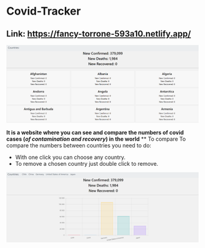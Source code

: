 # Covid-Tracker

## Link: https://fancy-torrone-593a10.netlify.app/

![project image](https://github.com/MatheusCTorres/Covid-Tracker/blob/main/project/img/main.png)


**It is a website where you can see and compare the numbers of covid cases (*of contamination and recovery*) in the world**
** To compare To compare the numbers between countries you need to do:
- With one click you can choose any country.
- To remove a chosen country just double click to remove.

![project image](https://github.com/MatheusCTorres/Covid-Tracker/blob/main/project/img/second.png)
